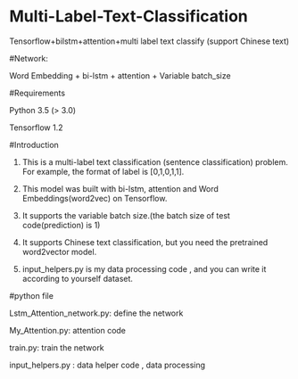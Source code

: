 ﻿# Multi-Label-Text-Classification
Tensorflow+bilstm+attention+multi label text classify (support Chinese text)

#Network:

  Word Embedding + bi-lstm + attention + Variable batch_size
  
#Requirements

  Python 3.5 (> 3.0)
  
  Tensorflow 1.2

#Introduction
 
   1. This is a multi-label text classification (sentence classification) problem. For example, the format of label is [0,1,0,1,1].
   2. This model was built with bi-lstm, attention and Word Embeddings(word2vec) on Tensorflow.
   3. It supports the variable batch size.(the batch size of test code(prediction) is 1)
   

   4. It supports Chinese text classification, but you need the pretrained word2vector model.
   
   5. input_helpers.py is my data processing code , and you can write it according to yourself dataset.


#python file

Lstm_Attention_network.py: define the network

My_Attention.py: attention code

train.py: train the network

input_helpers.py : data helper code , data processing

